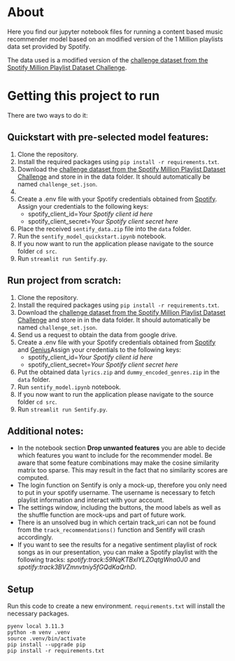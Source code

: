 # About
Here you find our jupyter notebook files for running a content based music recommender model based on an modified version of the 1 Million playlists data set provided by Spotify.

The data used is a modified version of the [challenge dataset from the Spotify Million Playlist Dataset Challenge](https://www.aicrowd.com/challenges/spotify-million-playlist-dataset-challenge#challenge-dataset).

# Getting this project to run
There are two ways to do it: 

## Quickstart with pre-selected model features:
1. Clone the repository.
2. Install the required packages using ```pip install -r requirements.txt```.
3. Download the [challenge dataset from the Spotify Million Playlist Dataset Challenge](https://www.aicrowd.com/challenges/spotify-million-playlist-dataset-challenge#challenge-dataset) and store in in the data folder.
It should automatically be named ```challenge_set.json```.
4. 
5. Create a .env file with your Spotify credentials obtained from [Spotify](https://developer.spotify.com). Assign your credentials to the following keys:
    - spotify_client_id=*Your Spotify client id here*
    - spotify_client_secret=*Your Spotify client secret here*
6. Place the received ```sentify_data.zip``` file into the ```data``` folder.
7. Run the ```sentify_model_quickstart.ipynb``` notebook.
8. If you now want to run the application please navigate to the source folder ```cd src```.
9. Run ```streamlit run Sentify.py```.

## Run project from scratch:
1. Clone the repository.
2. Install the required packages using ```pip install -r requirements.txt```.
3. Download the [challenge dataset from the Spotify Million Playlist Dataset Challenge](https://www.aicrowd.com/challenges/spotify-million-playlist-dataset-challenge#challenge-dataset) and store in in the data folder.
It should automatically be named ```challenge_set.json```.
4. Send us a request to obtain the data from google drive.
5. Create a .env file with your Spotify credentials obtained from [Spotify](https://developer.spotify.com) and [Genius]()Assign your credentials to the following keys:
    - spotify_client_id=*Your Spotify client id here*
    - spotify_client_secret=*Your Spotify client secret here*
6. Put the obtained data ```lyrics.zip``` and ```dummy_encoded_genres.zip``` in the ```data``` folder.
7. Run ```sentify_model.ipynb``` notebook.
8. If you now want to run the application please navigate to the source folder ```cd src```.
9. Run ```streamlit run Sentify.py```.

## Additional notes:
* In the notebook section **Drop unwanted features** you are able to decide which features you want to include for the recommender model. Be aware that some feature combinations may make the cosine similarity matrix too sparse. This may result in the fact that no similarity scores are computed.
* The login function on Sentify is only a mock-up, therefore you only need to put in your spotify username. The username is necessary to fetch playlist information and interact with your account.
* The settings window, including the buttons, the mood labels as well as the shuffle function are mock-ups and part of future work.
* There is an unsolved bug in which certain track_uri can not be found from the ```track_recommendations()``` function and Sentify will crash accordingly.
* If you want to see the results for a negative sentiment playlist of rock songs as in our presentation,  you can make a Spotify playlist with the following tracks: *spotify:track:59NqKTBxIYLZOqtgWna0J0* and *spotify:track3BVZmnvtniy5fGQdKaQrhD*.


## Setup

Run this code to create a new environment. ```requirements.txt``` will install the necessary packages.

```
pyenv local 3.11.3
python -m venv .venv
source .venv/bin/activate
pip install --upgrade pip
pip install -r requirements.txt
```
